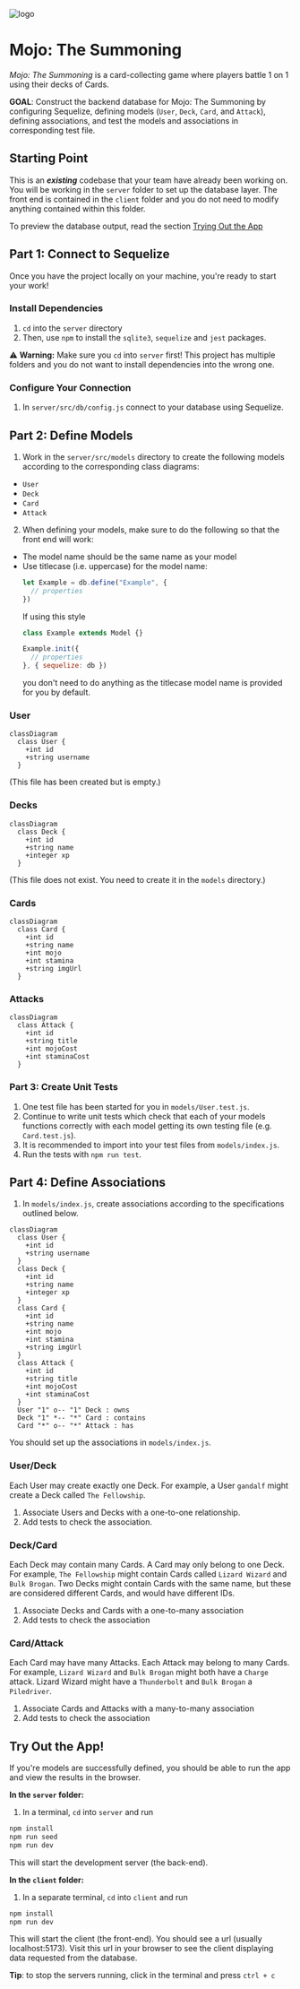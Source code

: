 ![logo](https://user-images.githubusercontent.com/44912347/202296600-c5f247d6-9616-49db-88f0-38433429d781.jpg)

# Mojo: The Summoning

_Mojo: The Summoning_ is a card-collecting game where players battle 1 on 1 using their decks of Cards.

**GOAL**: Construct the backend database for Mojo: The Summoning by configuring Sequelize, defining models (`User`, `Deck`, `Card`, and `Attack`), defining associations, and test the models and associations in corresponding test file.

## Starting Point

This is an ***existing*** codebase that your team have already been working on. You will be working in the `server` folder to set up the database layer. The front end is contained in the `client` folder and you do not need to modify anything contained within this folder.

To preview the database output, read the section [Trying Out the App](./README.md#try-out-the-app)

## Part 1: Connect to Sequelize

Once you have the project locally on your machine, you're ready to start your work!

### Install Dependencies

1.  `cd` into the `server` directory
2. Then, use `npm` to install the `sqlite3`, `sequelize` and `jest` packages.

⚠️ **Warning:** Make sure you `cd` into `server` first! This project has multiple folders and you do not want to install dependencies into the wrong one.

### Configure Your Connection

1. In `server/src/db/config.js` connect to your database using Sequelize.

## Part 2: Define Models

1. Work in the `server/src/models` directory to create the following models according to the corresponding class diagrams:
  - `User`
  - `Deck`
  - `Card`
  - `Attack`
2. When defining your models, make sure to do the following so that the front end will work:
  - The model name should be the same name as your model
  - Use titlecase (i.e. uppercase) for the model name:
    ```javascript
    let Example = db.define("Example", {
      // properties
    })
    ```
    If using this style
    ```js
    class Example extends Model {}
    
    Example.init({
      // properties
    }, { sequelize: db })
    ```
    you don't need to do anything as the titlecase model name is provided for you by default.

### User

```mermaid
classDiagram
  class User {
    +int id
    +string username
  }
```

(This file has been created but is empty.)

### Decks

```mermaid
classDiagram
  class Deck {
    +int id
    +string name
    +integer xp
  }
```

(This file does not exist. You need to create it in the `models` directory.)

### Cards

```mermaid
classDiagram
  class Card {
    +int id
    +string name
    +int mojo
    +int stamina
    +string imgUrl
  }
```

### Attacks
```mermaid
classDiagram
  class Attack {
    +int id
    +string title
    +int mojoCost
    +int staminaCost
  }
```

### Part 3: Create Unit Tests

1. One test file has been started for you in `models/User.test.js`.
2. Continue to write unit tests which check that each of your models functions correctly with each model getting its own testing file (e.g. `Card.test.js`).
3. It is recommended to import into your test files from `models/index.js`. 
4. Run the tests with `npm run test`.

## Part 4: Define Associations
1. In `models/index.js`, create associations according to the specifications outlined below.

```mermaid
classDiagram
  class User {
    +int id
    +string username
  }
  class Deck {
    +int id
    +string name
    +integer xp
  }
  class Card {
    +int id
    +string name
    +int mojo
    +int stamina
    +string imgUrl
  }
  class Attack {
    +int id
    +string title
    +int mojoCost
    +int staminaCost
  }
  User "1" o-- "1" Deck : owns
  Deck "1" *-- "*" Card : contains
  Card "*" o-- "*" Attack : has
```

You should set up the associations in `models/index.js`.

### User/Deck

Each User may create exactly one Deck. For example, a User `gandalf` might create a Deck called `The Fellowship`.

1. Associate Users and Decks with a one-to-one relationship.
2.  Add tests to check the association.

### Deck/Card

Each Deck may contain many Cards. A Card may only belong to one Deck. For example,  `The Fellowship` might contain Cards called `Lizard Wizard` and `Bulk Brogan`. Two Decks might contain Cards with the same name, but these are considered different Cards, and would have different IDs.

1. Associate Decks and Cards with a one-to-many association
2. Add tests to check the association

### Card/Attack

Each Card may have many Attacks. Each Attack may belong to many Cards. For example, `Lizard Wizard` and `Bulk Brogan` might both have a `Charge` attack. Lizard Wizard might have a `Thunderbolt` and `Bulk Brogan` a `Piledriver`.

1. Associate Cards and Attacks with a many-to-many association
2. Add tests to check the association
 
## Try Out the App!
 
If you're models are successfully defined, you should be able to run the app and view the results in the browser.

**In the `server` folder:**

1. In a terminal, `cd` into `server` and run
  ```bash
  npm install
  npm run seed
  npm run dev
  ```
 This will start the development server (the back-end).

**In the `client` folder:**

1. In a separate terminal, `cd` into `client` and run
  ```bash
  npm install
  npm run dev
  ```
This will start the client (the front-end). You should see a url (usually localhost:5173). Visit this url in your browser to see the client displaying data requested from the database.

**Tip**: to stop the servers running, click in the terminal and press `ctrl + c`
